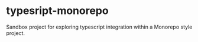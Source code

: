 # typesript-monorepo
Sandbox project for exploring typescript integration within a Monorepo style project.
